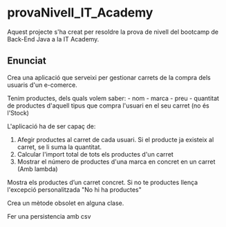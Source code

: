 # provaNivell_IT_Academy

Aquest projecte s'ha creat per resoldre la prova de nivell del bootcamp de Back-End Java a la IT Academy.

## Enunciat
Crea una aplicació que serveixi per gestionar carrets de la compra dels usuaris d'un e-comerce.

Tenim productes, dels quals volem saber:
    - nom
    - marca
    - preu
    - quantitat de productes d'aquell tipus que compra l'usuari en el seu carret (no és l'Stock)

L'aplicació ha de ser capaç de:
		
1. Afegir productes al carret de cada usuari. Si el producte ja existeix al carret, se li suma la quantitat.
2. Calcular l'import total de tots els productes d'un carret
3. Mostrar el número de productes d'una marca en concret en un carret (Amb lambda)

Mostra els productes d’un carret concret. Si no te productes llença l'excepció personalitzada "No hi ha productes"

Crea un mètode obsolet en alguna clase. 

Fer una persistencia amb csv

